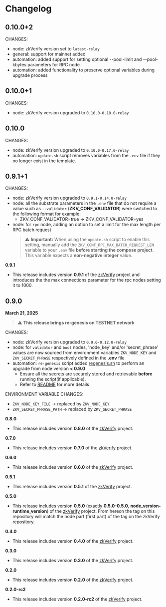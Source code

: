 # Changelog
**0.10.0+2**
---

CHANGES:
* node: zkVerify version set to `latest-relay`
* general: support for mainnet added
* automation: added support for setting optional --pool-limit and --pool-kbytes parameters for RPC node
* automation: added functionality to preserve optional variables during upgrade process

**0.10.0+1**
---

CHANGES:
* node: zkVerify version upgraded to `0.10.0-0.18.0-relay`

**0.10.0**
---

CHANGES:
* node: zkVerify version upgraded to `0.10.0-0.17.0-relay`
* automation: `update.sh` script removes variables from the `.env` file if they no longer exist in the template.

**0.9.1+1**
---

CHANGES:
* node: zkVerify version upgraded to `0.9.1-0.14.0-relay`
* node: all the substrate parameters in the `.env` file that do not require a value such as `--validator` (**ZKV_CONF_VALIDATOR**) were switched to the following format for example:
  * ZKV_CONF_VALIDATOR=true → ZKV_CONF_VALIDATOR=yes
* node: for `rpc` node, adding an option to set a limit for the max length per RPC batch request
  > ⚠️ **Important:** When using the `update.sh` script to enable this setting, manually add the `ZKV_CONF_RPC_MAX_BATCH_REQUEST_LEN` variable to your `.env` file **before starting the compose project**.
  > This variable expects a **non-negative integer** value.

**0.9.1**

* This release includes version **0.9.1** of the [zkVerify](https://github.com/HorizenLabs/zkVerify) project and introduces the the max connections parameter for the rpc nodes setting it to 1000. 

**0.9.0**
---
**March 21, 2025**

> ⚠️  **This release brings re-genesis on TESTNET network**

CHANGES:
* node: zkVerify version upgraded to `0.9.0-0.12.0-relay`
* node: for `validator` and `boot` nodes, 'node_key' and/or 'secret_phrase' values are now sourced from environment variables `ZKV_NODE_KEY` and `ZKV_SECRET_PHRASE` respectively defined in the **.env** file
* automation: `re-genesis` script added [regenesis.sh](./scripts/regenesis.sh) to perform an upgrade from node version **< 0.9.0**
  * Ensure all the secrets are securely stored and retrievable **before** running the script(if applicable).
  * Refer to [README](./README.md#re-genesis) for more details

ENVIRONMENT VARIABLE CHANGES:
* `ZKV_NODE_KEY_FILE` → replaced by `ZKV_NODE_KEY`
* `ZKV_SECRET_PHRASE_PATH` → replaced by `ZKV_SECRET_PHRASE`

**0.8.0**

* This release includes version **0.8.0** of the [zkVerify](https://github.com/HorizenLabs/zkVerify) project.
  
**0.7.0**

* This release includes version **0.7.0** of the [zkVerify](https://github.com/HorizenLabs/zkVerify) project.
  
**0.6.0**

* This release includes version **0.6.0** of the [zkVerify](https://github.com/HorizenLabs/zkVerify) project.

**0.5.1**

* This release includes version **0.5.1** of the [zkVerify](https://github.com/HorizenLabs/zkVerify) project.

**0.5.0**

* This release includes version **0.5.0** (exactly **0.5.0-0.5.0**, **node_version-runtime_version**) of the [zkVerify](https://github.com/HorizenLabs/zkVerify) project.
  From hereon the tag on this repository will match the node part (first part) of the tag on the zkVerify repository.

**0.4.0**

* This release includes version **0.4.0** of the [zkVerify](https://github.com/HorizenLabs/zkVerify) project.

**0.3.0**

* This release includes version **0.3.0** of the [zkVerify](https://github.com/HorizenLabs/zkVerify) project.

**0.2.0**

* This release includes version **0.2.0** of the [zkVerify](https://github.com/HorizenLabs/zkVerify) project.

**0.2.0-rc2**

* This release includes version **0.2.0-rc2** of the [zkVerify](https://github.com/HorizenLabs/zkVerify) project.
